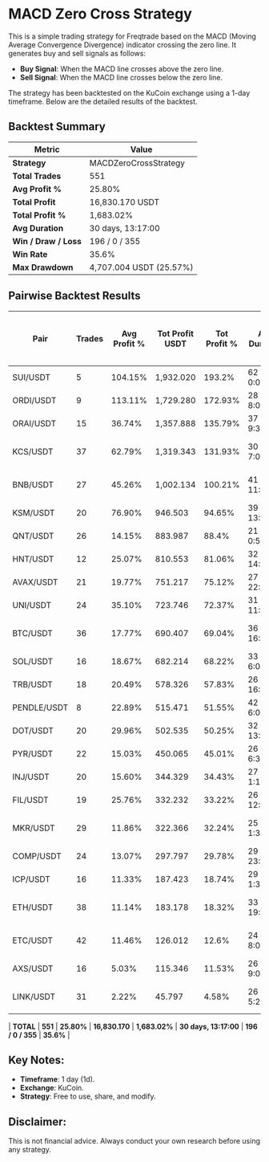 # MACD Zero Cross Strategy

This is a simple trading strategy for Freqtrade based on the MACD (Moving Average Convergence Divergence) indicator crossing the zero line. It generates buy and sell signals as follows:

- **Buy Signal**: When the MACD line crosses above the zero line.
- **Sell Signal**: When the MACD line crosses below the zero line.

The strategy has been backtested on the KuCoin exchange using a 1-day timeframe. Below are the detailed results of the backtest.

## Backtest Summary

| Metric               | Value                   |
|----------------------|-------------------------|
| **Strategy**         | MACDZeroCrossStrategy   |
| **Total Trades**     | 551                     |
| **Avg Profit %**     | 25.80%                  |
| **Total Profit**     | 16,830.170 USDT         |
| **Total Profit %**   | 1,683.02%               |
| **Avg Duration**     | 30 days, 13:17:00       |
| **Win / Draw / Loss**| 196 / 0 / 355           |
| **Win Rate**         | 35.6%                   |
| **Max Drawdown**     | 4,707.004 USDT (25.57%) |

## Pairwise Backtest Results

| Pair       | Trades | Avg Profit % | Tot Profit USDT | Tot Profit % | Avg Duration         | Win / Draw / Loss | Win Rate |
|------------|--------|--------------|-----------------|--------------|----------------------|-------------------|----------|
| SUI/USDT   | 5      | 104.15%      | 1,932.020       | 193.2%       | 62 days, 0:00:00     | 2 / 0 / 3         | 40.0%    |
| ORDI/USDT  | 9      | 113.11%      | 1,729.280       | 172.93%      | 28 days, 8:00:00     | 1 / 0 / 8         | 11.1%    |
| ORAI/USDT  | 15     | 36.74%       | 1,357.888       | 135.79%      | 37 days, 9:36:00     | 7 / 0 / 8         | 46.7%    |
| KCS/USDT   | 37     | 62.79%       | 1,319.343       | 131.93%      | 30 days, 7:08:00     | 13 / 0 / 24       | 35.1%    |
| BNB/USDT   | 27     | 45.26%       | 1,002.134       | 100.21%      | 41 days, 11:33:00    | 16 / 0 / 11       | 59.3%    |
| KSM/USDT   | 20     | 76.90%       | 946.503         | 94.65%       | 39 days, 13:12:00    | 9 / 0 / 11        | 45.0%    |
| QNT/USDT   | 26     | 14.15%       | 883.987         | 88.4%        | 21 days, 0:55:00     | 9 / 0 / 17        | 34.6%    |
| HNT/USDT   | 12     | 25.07%       | 810.553         | 81.06%       | 32 days, 14:00:00    | 6 / 0 / 6         | 50.0%    |
| AVAX/USDT  | 21     | 19.77%       | 751.217         | 75.12%       | 27 days, 22:51:00    | 7 / 0 / 14        | 33.3%    |
| UNI/USDT   | 24     | 35.10%       | 723.746         | 72.37%       | 31 days, 11:00:00    | 8 / 0 / 16        | 33.3%    |
| BTC/USDT   | 36     | 17.77%       | 690.407         | 69.04%       | 36 days, 16:00:00    | 12 / 0 / 24       | 33.3%    |
| SOL/USDT   | 16     | 18.67%       | 682.214         | 68.22%       | 33 days, 6:00:00     | 5 / 0 / 11         | 31.2%    |
| TRB/USDT   | 18     | 20.49%       | 578.326         | 57.83%       | 26 days, 16:00:00    | 5 / 0 / 13         | 27.8%    |
| PENDLE/USDT| 8      | 22.89%       | 515.471         | 51.55%       | 42 days, 6:00:00     | 4 / 0 / 4          | 50.0%    |
| DOT/USDT   | 20     | 29.96%       | 502.535         | 50.25%       | 32 days, 13:12:00    | 8 / 0 / 12         | 40.0%    |
| PYR/USDT   | 22     | 15.03%       | 450.065         | 45.01%       | 26 days, 6:33:00     | 7 / 0 / 15         | 31.8%    |
| INJ/USDT   | 20     | 15.60%       | 344.329         | 34.43%       | 27 days, 1:12:00     | 6 / 0 / 14         | 30.0%    |
| FIL/USDT   | 19     | 25.76%       | 332.232         | 33.22%       | 26 days, 12:38:00    | 6 / 0 / 13         | 31.6%    |
| MKR/USDT   | 29     | 11.86%       | 322.366         | 32.24%       | 25 days, 1:39:00     | 10 / 0 / 19        | 34.5%    |
| COMP/USDT  | 24     | 13.07%       | 297.797         | 29.78%       | 29 days, 23:00:00    | 9 / 0 / 15         | 37.5%    |
| ICP/USDT   | 16     | 11.33%       | 187.423         | 18.74%       | 29 days, 1:30:00     | 4 / 0 / 12         | 25.0%    |
| ETH/USDT   | 38     | 11.14%       | 183.178         | 18.32%       | 33 days, 19:35:00    | 14 / 0 / 24        | 36.8%    |
| ETC/USDT   | 42     | 11.46%       | 126.012         | 12.6%        | 24 days, 8:00:00     | 13 / 0 / 29        | 31.0%    |
| AXS/USDT   | 16     | 5.03%        | 115.346         | 11.53%       | 26 days, 9:00:00     | 5 / 0 / 11         | 31.2%    |
| LINK/USDT  | 31     | 2.22%        | 45.797          | 4.58%        | 26 days, 5:25:00     | 10 / 0 / 21        | 32.3%    |

| **TOTAL**  | **551** | **25.80%**  | **16,830.170**  | **1,683.02%** | **30 days, 13:17:00** | **196 / 0 / 355** | **35.6%** |

## Key Notes:
- **Timeframe**: 1 day (1d).
- **Exchange**: KuCoin.
- **Strategy**: Free to use, share, and modify.

## Disclaimer:
This is not financial advice. Always conduct your own research before using any strategy.
